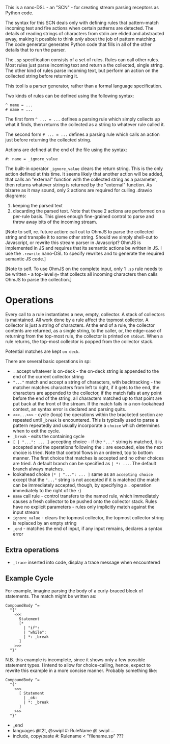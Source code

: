 This is a nano-DSL - an "SCN" - for creating stream parsing receptors as Python code.

The syntax for this SCN deals only with defining rules that pattern-match incoming text and fire actions when certain patterns are detected. The details of reading strings of characters from stdin are elided and abstracted away, making it possible to think _only_ about the job of pattern matching. The code generator generates Python code that fills in all of the other details that to run the parser.

The `.sp` specification consists of a set of rules. Rules can call other rules. Most rules just parse incoming text and return a the collected, single string. The other kind of rules parse incoming text, but perform an action on the collected string before returning it.

This tool is a parser generator, rather than a formal language specification.

Two kinds of rules can be defined using the following syntax:
```
^ name = ...
# name = ...
```

The first form `^ ... = ...` defines a parsing rule which simply collects up what it finds, then returns the collected as a string to whatever rule called it.

The second form `# ... = ...` defines a parsing rule which calls an action just before returning the collected string.

Actions are defined at the end of the file using the syntax:
```
#: name = _ignore_value
```

The built-in operator `_ignore_value` clears the return string. This is the only action defined at this time. It seems likely that another action will be added, that calls an "external" function with the collected string as a parameter, then returns whatever string is returned by the "external" function. As bizarre as it may sound, only 2 actions are required for culling .drawio diagrams:
1. keeping the parsed text
2. discarding the parsed text.
Note that these 2 actions are performed on a per-rule basis. This gives enough fine-grained control to parse and throw away bits of the incoming stream.

[Note to self, re. future action: call out to OhmJS to parse the collected string and transpile it to some other string. Should we simply shell-out to Javascript, or rewrite this stream parser in Javascript? OhmJS is implemented in JS and requires that its semantic actions be written in JS. I use the `.rewrite` nano-DSL to specify rewrites and to generate the required semantic JS code.]

[Note to self. To use OhmJS on the complete input, only 1 `.sp` rule needs to be written - a top-level `@=` that collects all incoming characters then calls OhmJS to parse the collection.]

# Operations
Every call to a rule instantiates a new, empty, collector. A stack of collectors is maintained. All work done by a rule affect the topmost collector. A collector is just a string of characters. At the end of a rule, the collector contents are returned, as a single string, to the caller, or, the edge-case of returning from the top-most rule, the collector is printed on `stdout`. When a rule returns, the top-most collector is popped from the collector stack.

Potential matches are kept `on deck`.

There are several basic operations in sp:

- `.` accept whatever is on-deck - the on-deck string is appended to the end of the current collector string
- `"..."` match and accept a string of characters, with backtracking - the matcher matches characters from left to right, if it gets to the end, the characters are appended to the collector, if the match fails at any point before the end of the string, all characters matched up to that point are put back at the front of the stream. If the match fails in a non-lookahead context, an syntax error is declared and parsing quits.
- `<<<...>>>` - cycle (loop) the operations within the bracketed section are repeated until `_break` is encountered. This is typically used to parse a pattern repeatedly and usually incorporate a `choice` which determines when to exit the cycle. 
- `_break` - exits the containing cycle
- `[ | "...": ... ]` accepting choice - if the `"..."` string is matched, it is accepted and the operations following the `:` are executed, else the next choice is tried. Note that control flows in an ordered, top to bottom manner. The first choice that matches is accepted and no other choices are tried. A default branch can be specified as `| *: ...`. The default branch always matches.
- lookahead choice `[* | "...": ... ]` same as an `accepting choice` except that the `"..."` string is not accepted if it is matched (the match can be immediately accepted, though, by specifying a `.` operation immediately to the right of the `:`)
- `name` call rule - control transfers to the named rule, which immediately causes a fresh collector to be pushed onto the collector stack. Rules have no explicit parameters - rules only implicitly match against the input stream
- `ignore_value` - clears the topmost collector, the topmost collector string is replaced by an empty string
- `_end` - matches the end of input, if any input remains, declares a syntax error

## Extra operations
- `_trace` inserted into code, display a trace message when encountered

## Example Cycle
For example, imagine parsing the body of a curly-braced block of statements. The match might be written as:
```
CompoundBody ^=
  "{"
	<<<
	  Statement
	  [*
		| "if":
		| "while":
		| *: _break
	  ]
	>>>
  "}"
```

N.B. this example is incomplete, since it shows only a few possible statement types. I intend to allow for choice-calling, hence, expect to rewrite this example in a more concise manner. Probably something like:
```
CompoundBody ^=
  "{"
	<<<
	  [ Statement
		| _ok:
		| *: _break
	  ]
	>>>
  "}"
```

- _end
- languages @t2t, @swipl
  #: RuleName @ swipl
...
- include, copy/paste 
  #: Rulename < "filename.sp" ???
